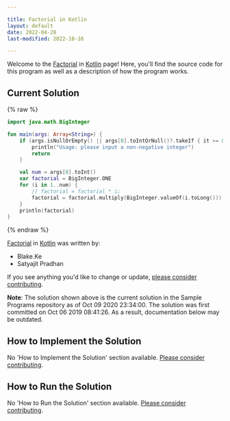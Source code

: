 ```yaml
---

title: Factorial in Kotlin
layout: default
date: 2022-04-28
last-modified: 2022-10-16

---
```


Welcome to the [Factorial](https://sampleprograms.io/projects/factorial) in [Kotlin](https://sampleprograms.io/languages/kotlin) page! Here, you'll find the source code for this program as well as a description of how the program works.

## Current Solution

{% raw %}

```kotlin
import java.math.BigInteger

fun main(args: Array<String>) {
    if (args.isNullOrEmpty() || args[0].toIntOrNull()?.takeIf { it >= 0 } == null) {
        println("Usage: please input a non-negative integer")
        return
    }

    val num = args[0].toInt()
    var factorial = BigInteger.ONE
    for (i in 1..num) {
        // factorial = factorial * i;
        factorial = factorial.multiply(BigInteger.valueOf(i.toLong()))
    }
    println(factorial)
}
```

{% endraw %}

[Factorial](https://sampleprograms.io/projects/factorial) in [Kotlin](https://sampleprograms.io/languages/kotlin) was written by:

- Blake.Ke
- Satyajit Pradhan

If you see anything you'd like to change or update, [please consider contributing](https://github.com/TheRenegadeCoder/sample-programs).

**Note**: The solution shown above is the current solution in the Sample Programs repository as of Oct 09 2020 23:34:00. The solution was first committed on Oct 06 2019 08:41:26. As a result, documentation below may be outdated.

## How to Implement the Solution

No 'How to Implement the Solution' section available. [Please consider contributing](https://github.com/TheRenegadeCoder/sample-programs-website).

## How to Run the Solution

No 'How to Run the Solution' section available. [Please consider contributing](https://github.com/TheRenegadeCoder/sample-programs-website).
